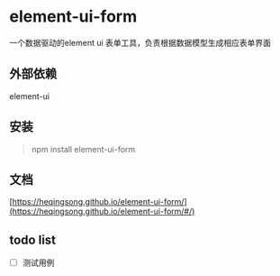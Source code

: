 # element-ui-form
一个数据驱动的element ui 表单工具，负责根据数据模型生成相应表单界面

## 外部依赖

element-ui

## 安装
> npm install element-ui-form

## 文档
[https://heqingsong.github.io/element-ui-form/](https://heqingsong.github.io/element-ui-form/#/)

## todo list
- [ ] 测试用例